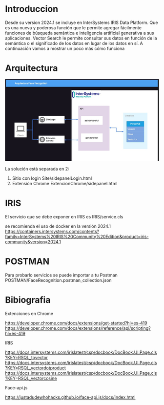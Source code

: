 # Introduccion
Desde su version 2024.1 se incluye en InterSystems IRIS Data Platform. Que es una nueva y poderosa función que le permite agregar fácilmente funciones de búsqueda semántica e inteligencia artificial generativa a sus aplicaciones. Vector Search le permite consultar sus datos en función de la semántica o el significado de los datos en lugar de los datos en sí. A continuación vamos a mostrar un poco más cómo funciona

# Arquitectura

<img src="Arquitectura FaceRecognition.jpg" width="1024" />

La solución está separada en 2:

1. Sitio con login Site/sidepanelLogin.html
2. Extensión Chrome ExtencionChrome/sidepanel.html

# IRIS
El servicio que se debe exponer en IRIS es IRIS/service.cls

se recomienda el uso de docker en la versión 2024.1 
https://containers.intersystems.com/contents?family=InterSystems%20IRIS%20Community%20Edition&product=iris-community&version=2024.1

# POSTMAN
Para probarlo servicios se puede importar a tu Postman POSTMAN/FaceRecognition.postman_collection.json

# Bibiografia
Extenciones en Chrome 

https://developer.chrome.com/docs/extensions/get-started?hl=es-419
https://developer.chrome.com/docs/extensions/reference/api/scripting?hl=es-419

IRIS

https://docs.intersystems.com/irislatest/csp/docbook/DocBook.UI.Page.cls?KEY=RSQL_tovector
https://docs.intersystems.com/irislatest/csp/docbook/DocBook.UI.Page.cls?KEY=RSQL_vectordotproduct
https://docs.intersystems.com/irislatest/csp/docbook/DocBook.UI.Page.cls?KEY=RSQL_vectorcosine

Face-api.js

https://justadudewhohacks.github.io/face-api.js/docs/index.html
